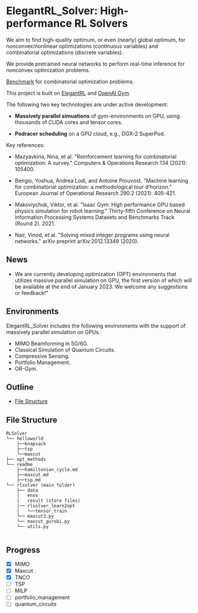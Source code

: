 # ElegantRL_Solver: High-performance RL Solvers

We aim to find high-quality optimum, or even (nearly) global optimum, for nonconvex/nonlinear optimizations (continuous variables) and combinatorial optimizations (discrete variables).

We provide pretrained neural networks to perform real-time inference for nonconvex optimization problems.

[Benchmark](http://plato.asu.edu/bench.html) for combinatorial optimization problems.

This project is built on [ElegantRL](https://github.com/AI4Finance-Foundation/ElegantRL) and [OpenAI Gym](https://github.com/openai/gym).

The following two key technologies are under active development: 

- **Massively parallel simuations** of gym-environments on GPU, using thousands of CUDA cores and tensor cores.

- **Podracer scheduling** on a GPU cloud, e.g., DGX-2 SuperPod.

Key references:

- Mazyavkina, Nina, et al. "Reinforcement learning for combinatorial optimization: A survey." Computers & Operations Research 134 (2021): 105400.

- Bengio, Yoshua, Andrea Lodi, and Antoine Prouvost. "Machine learning for combinatorial optimization: a methodological tour d’horizon." European Journal of Operational Research 290.2 (2021): 405-421.

- Makoviychuk, Viktor, et al. "Isaac Gym: High performance GPU based physics simulation for robot learning." Thirty-fifth Conference on Neural Information Processing Systems Datasets and Benchmarks Track (Round 2). 2021.

- Nair, Vinod, et al. "Solving mixed integer programs using neural networks." arXiv preprint arXiv:2012.13349 (2020).

## News
- We are currently developing optimization (OPT) environments that utilizes massive parallel simulation on GPU, the first version of which will be available at the end of January 2023. We welcome any suggestions or feedback!"

## Environments

ElegantRL_Solver includes the following environments with the support of massively parallel simulation on GPUs.
* MIMO Beamforming in 5G/6G.
* Classical Simulation of Quantum Circuits.
* Compressive Sensing.
* Portfolio Management.
* OR-Gym.

## Outline

- [File Structure](#File-Structure)

## File Structure

```
RLSolver
└── helloworld
    ├──knapsack
    ├──tsp
    └──maxcut
├── opt_methods
└── readme
    ├──hamiltonian_cycle.md
    ├──maxcut.md
    ├──tsp.md
└── rlsolver (main folder)
    ├── data
    |   envs
    |   result (store files)
    |── rlsolver_learn2opt
    |   └──tensor_train
    └── maxcut3.py
    └── maxcut_gurobi.py
    └── utils.py


```

## Progress

- [x] MIMO
- [x] Maxcut
- [x] TNCO
- [ ] TSP
- [ ] MILP
- [ ] portfolio_management
- [ ] quantum_circuits
